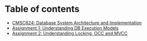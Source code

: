 # Table of contents

* [CMSC624: Database System Architecture and Implementation](README.md)
* [Assignment 1: Understanding DB Execution Models](assignment1.md)
* [Assignment 2: Understanding Locking, OCC and MVCC](assignment2.md)

